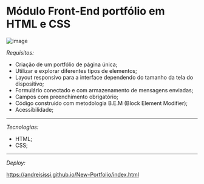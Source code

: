 # Módulo Front-End portfólio em HTML e CSS
  ![image](https://github.com/andreisissi/New-Portfolio/assets/108301269/495ae96f-d0bc-465b-9e09-f81799ca8f96)
  
  
*Requisitos:* 

- Criação de um portfólio de página única;
- Utilizar e explorar diferentes tipos de elementos;
- Layout responsivo para a interface dependendo do tamanho da tela do dispositivo;
- Formulário conectado e com armazenamento de mensagens enviadas;
- Campos com preenchimento obrigatório;
- Código construido com metodologia B.E.M (Block Element Modifier);
- Acessibilidade;

***

*Tecnologias:*

- HTML;
- CSS;

***

*Deploy:*

https://andreisissi.github.io/New-Portfolio/index.html
